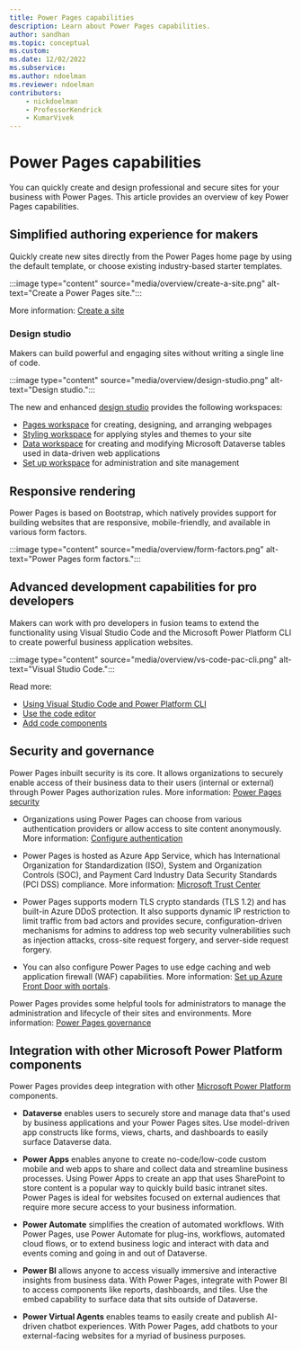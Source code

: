 ```yaml
---
title: Power Pages capabilities
description: Learn about Power Pages capabilities.
author: sandhan
ms.topic: conceptual
ms.custom: 
ms.date: 12/02/2022
ms.subservice:
ms.author: ndoelman
ms.reviewer: ndoelman
contributors:
    - nickdoelman
    - ProfessorKendrick
    - KumarVivek
---
```


# Power Pages capabilities

You can quickly create and design professional and secure sites for your business with Power Pages. This article provides an overview of key Power Pages capabilities. 

## Simplified authoring experience for makers

Quickly create new sites directly from the Power Pages home page by using the default template, or choose existing industry-based starter templates.

:::image type="content" source="media/overview/create-a-site.png" alt-text="Create a Power Pages site.":::

More information: [Create a site](getting-started/create-manage.md)

### Design studio

Makers can build powerful and engaging sites without writing a single line of code.

:::image type="content" source="media/overview/design-studio.png" alt-text="Design studio.":::

The new and enhanced [design studio](getting-started/use-design-studio.md) provides the following workspaces:

- [Pages workspace](getting-started/first-page.md) for creating, designing, and arranging webpages
- [Styling workspace](getting-started/style-site.md) for applying styles and themes to your site
- [Data workspace](getting-started/use-data-workspace.md) for creating and modifying Microsoft Dataverse tables used in data-driven web applications
- [Set up workspace](configure/setup-workspace.md) for administration and site management

## Responsive rendering

Power Pages is based on Bootstrap, which natively provides support for building websites that are responsive, mobile-friendly, and available in various form factors.

:::image type="content" source="media/overview/form-factors.png" alt-text="Power Pages form factors.":::

## Advanced development capabilities for pro developers 

Makers can work with pro developers in fusion teams to extend the functionality using Visual Studio Code and the Microsoft Power Platform CLI to create powerful business application websites.

:::image type="content" source="media/overview/vs-code-pac-cli.png" alt-text="Visual Studio Code.":::

Read more: 
- [Using Visual Studio Code and Power Platform CLI](configure/cli-tutorial.md)
- [Use the code editor](getting-started/code-editor.md)
- [Add code components](configure/component-framework.md)

## Security and governance

Power Pages inbuilt security is its core. It allows organizations to securely enable access of their business data to their users (internal or external) through Power Pages authorization rules. More information: [Power Pages security](security/power-pages-security.md)

- Organizations using Power Pages can choose from various authentication providers or allow access to site content anonymously. More information: [Configure authentication](security/configure-portal-authentication.md)

- Power Pages is hosted as Azure App Service, which has International Organization for Standardization (ISO), System and Organization Controls (SOC), and Payment Card Industry Data Security Standards (PCI DSS) compliance. More information: [Microsoft Trust Center](https://www.microsoft.com/trust-center/product-overview)

 - Power Pages supports modern TLS crypto standards (TLS 1.2) and has built-in Azure DDoS protection. It also supports dynamic IP restriction to limit traffic from bad actors and provides secure, configuration-driven mechanisms for admins to address top web security vulnerabilities such as injection attacks, cross-site request forgery, and server-side request forgery.

- You can also configure Power Pages to use edge caching and web application firewall (WAF) capabilities. More information: [Set up Azure Front Door with portals](/power-apps/maker/portals/azure-front-door).

Power Pages provides some helpful tools for administrators to manage the administration and lifecycle of their sites and environments. More information: [Power Pages governance](admin/coe-portals.md) 

## Integration with other Microsoft Power Platform components

Power Pages provides deep integration with other [Microsoft Power Platform](/power-platform) components.

- **Dataverse** enables users to securely store and manage data that's used by business applications and your Power Pages sites. Use model-driven app constructs like forms, views, charts, and dashboards to easily surface Dataverse data. 

- **Power Apps** enables anyone to create no-code/low-code custom mobile and web apps to share and collect data and streamline business processes. Using Power Apps to create an app that uses SharePoint to store content is a popular way to quickly build basic intranet sites. Power Pages is ideal for websites focused on external audiences that require more secure access to your business information.  

- **Power Automate** simplifies the creation of automated workflows. With Power Pages, use Power Automate for plug-ins, workflows, automated cloud flows, or to extend business logic and interact with data and events coming and going in and out of Dataverse. 

- **Power BI** allows anyone to access visually immersive and interactive insights from business data. With Power Pages, integrate with Power BI to access components like reports, dashboards, and tiles. Use the embed capability to surface data that sits outside of Dataverse. 

- **Power Virtual Agents** enables teams to easily create and publish AI-driven chatbot experiences. With Power Pages, add chatbots to your external-facing websites for a myriad of business purposes.